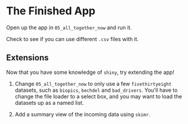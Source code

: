 # The Finished App

Open up the app in `05_all_together_now` and run it. 

Check to see if you can use different `.csv` files with it. 

## Extensions

Now that you have some knowledge of `shiny`, try extending the app!

1. Change `05_all_together_now` to only use a few `fivethirtyeight` datasets, such as `biopics`, `bechdel` and `bad_drivers`. You'll have to change the file loader to a select box, and you may want to load the datasets up as a named list. 

2. Add a summary view of the incoming data using `skimr`. 
